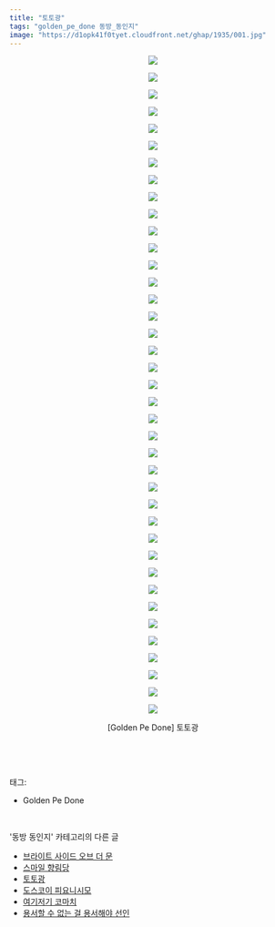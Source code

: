 ```yaml
---
title: "토토광"
tags: "golden_pe_done 동방_동인지"
image: "https://d1opk41f0tyet.cloudfront.net/ghap/1935/001.jpg"
---
```

<div class="article">
<p style="text-align: center; clear: none; float: none;"><img src="{{ site.imgserver10 }}/ghap/1935/001.jpg"/></p>
<p style="text-align: center; clear: none; float: none;"><img src="{{ site.imgserver10 }}/ghap/1935/002.jpg"/></p>
<p style="text-align: center; clear: none; float: none;"><img src="{{ site.imgserver10 }}/ghap/1935/003.jpg"/></p>
<p style="text-align: center; clear: none; float: none;"><img src="{{ site.imgserver10 }}/ghap/1935/004.jpg"/></p>
<p style="text-align: center; clear: none; float: none;"><img src="{{ site.imgserver10 }}/ghap/1935/005.jpg"/></p>
<p style="text-align: center; clear: none; float: none;"><img src="{{ site.imgserver10 }}/ghap/1935/006.jpg"/></p>
<p style="text-align: center; clear: none; float: none;"><img src="{{ site.imgserver10 }}/ghap/1935/007.jpg"/></p>
<p style="text-align: center; clear: none; float: none;"><img src="{{ site.imgserver10 }}/ghap/1935/008.jpg"/></p>
<p style="text-align: center; clear: none; float: none;"><img src="{{ site.imgserver10 }}/ghap/1935/009.jpg"/></p>
<p style="text-align: center; clear: none; float: none;"><img src="{{ site.imgserver10 }}/ghap/1935/010.jpg"/></p>
<p style="text-align: center; clear: none; float: none;"><img src="{{ site.imgserver10 }}/ghap/1935/011.jpg"/></p>
<p style="text-align: center; clear: none; float: none;"><img src="{{ site.imgserver10 }}/ghap/1935/012.jpg"/></p>
<p style="text-align: center; clear: none; float: none;"><img src="{{ site.imgserver10 }}/ghap/1935/013.jpg"/></p>
<p style="text-align: center; clear: none; float: none;"><img src="{{ site.imgserver10 }}/ghap/1935/014.jpg"/></p>
<p style="text-align: center; clear: none; float: none;"><img src="{{ site.imgserver10 }}/ghap/1935/015.jpg"/></p>
<p style="text-align: center; clear: none; float: none;"><img src="{{ site.imgserver10 }}/ghap/1935/016.jpg"/></p>
<p style="text-align: center; clear: none; float: none;"><img src="{{ site.imgserver10 }}/ghap/1935/017.jpg"/></p>
<p style="text-align: center; clear: none; float: none;"><img src="{{ site.imgserver10 }}/ghap/1935/018.jpg"/></p>
<p style="text-align: center; clear: none; float: none;"><img src="{{ site.imgserver10 }}/ghap/1935/019.jpg"/></p>
<p style="text-align: center; clear: none; float: none;"><img src="{{ site.imgserver10 }}/ghap/1935/020.jpg"/></p>
<p style="text-align: center; clear: none; float: none;"><img src="{{ site.imgserver10 }}/ghap/1935/021.jpg"/></p>
<p style="text-align: center; clear: none; float: none;"><img src="{{ site.imgserver10 }}/ghap/1935/022.jpg"/></p>
<p style="text-align: center; clear: none; float: none;"><img src="{{ site.imgserver10 }}/ghap/1935/023.jpg"/></p>
<p style="text-align: center; clear: none; float: none;"><img src="{{ site.imgserver10 }}/ghap/1935/024.jpg"/></p>
<p style="text-align: center; clear: none; float: none;"><img src="{{ site.imgserver10 }}/ghap/1935/025.jpg"/></p>
<p style="text-align: center; clear: none; float: none;"><img src="{{ site.imgserver10 }}/ghap/1935/026.jpg"/></p>
<p style="text-align: center; clear: none; float: none;"><img src="{{ site.imgserver10 }}/ghap/1935/027.jpg"/></p>
<p style="text-align: center; clear: none; float: none;"><img src="{{ site.imgserver10 }}/ghap/1935/028.jpg"/></p>
<p style="text-align: center; clear: none; float: none;"><img src="{{ site.imgserver10 }}/ghap/1935/029.jpg"/></p>
<p style="text-align: center; clear: none; float: none;"><img src="{{ site.imgserver10 }}/ghap/1935/030.jpg"/></p>
<p style="text-align: center; clear: none; float: none;"><img src="{{ site.imgserver10 }}/ghap/1935/031.jpg"/></p>
<p style="text-align: center; clear: none; float: none;"><img src="{{ site.imgserver10 }}/ghap/1935/032.jpg"/></p>
<p style="text-align: center; clear: none; float: none;"><img src="{{ site.imgserver10 }}/ghap/1935/033.jpg"/></p>
<p style="text-align: center; clear: none; float: none;"><img src="{{ site.imgserver10 }}/ghap/1935/034.jpg"/></p>
<p style="text-align: center; clear: none; float: none;"><img src="{{ site.imgserver10 }}/ghap/1935/035.jpg"/></p>
<p style="text-align: center; clear: none; float: none;"><img src="{{ site.imgserver10 }}/ghap/1935/036.jpg"/></p>
<p style="text-align: center; clear: none; float: none;"><img src="{{ site.imgserver10 }}/ghap/1935/037.jpg"/></p>
<p style="text-align: center; clear: none; float: none;"><img src="{{ site.imgserver10 }}/ghap/1935/038.jpg"/></p>
<p style="text-align: center; clear: none; float: none;"><img src="{{ site.imgserver10 }}/ghap/1935/039.jpg"/></p>
<p style="text-align: center; clear: none; float: none;">[Golden Pe Done] 토토광</p>
<p><br/></p>
</div><br/>
<div class="tagTrail">
<p>태그: </p>
<ul>
<li>Golden Pe Done</li>
</ul>
</div><br/>
<div class="another">
<p>'동방 동인지' 카테고리의 다른 글</p>
<ul>
<li><a href="/ghap_1938">브라이트 사이드 오브 더 문</a></li>
<li><a href="/ghap_1936">스마일 향림당</a></li>
<li><a href="/ghap_1935">토토광</a></li>
<li><a href="/ghap_1934">도스코이 피요니시모</a></li>
<li><a href="/ghap_1933">여기저기 코마치</a></li>
<li><a href="/ghap_1932">용서할 수 없는 걸 용서해야 선인</a></li>
</ul>
</div><br/>
<div class="cb_module cb_fluid">
<div class="cb_wrt cb_profile">
</div><!-- commentList close -->
</div><br/>
